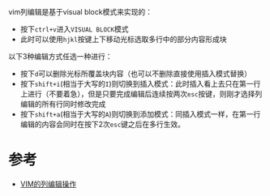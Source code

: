 vim列编辑是基于visual block模式来实现的：

* 按下`ctrl+v`进入`VISUAL BLOCK`模式
* 此时可以使用`hjkl`按键上下移动光标选取多行中的部分内容形成块

以下3种编辑方式任选一种进行：
* 按下`d`可以删除光标所覆盖块内容（也可以不删除直接使用插入模式替换）
* 按下`shift+i`(相当于大写的`I`)则切换到插入模式：此时插入看上去只在第一行上进行（不要着急），但是只要完成编辑后连续按两次`esc`按键，则刚才选择列编辑的所有行同时修改完成
* 按下`shift+a`(相当于大写的`A`)则切换到添加模式：同插入模式一样，在第一行编辑的内容会同时在按下2次`esc`键之后在多行生效。

# 参考

* [VIM的列编辑操作](https://www.cnblogs.com/xiaowant/articles/1992923.html)